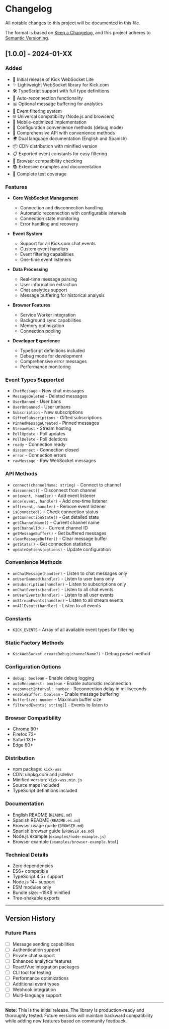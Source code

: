 # Changelog

All notable changes to this project will be documented in this file.

The format is based on [Keep a Changelog](https://keepachangelog.com/en/1.0.0/),
and this project adheres to [Semantic Versioning](https://semver.org/spec/v2.0.0.html).

## [1.0.0] - 2024-01-XX

### Added
- 🚀 Initial release of Kick WebSocket Lite
- ✨ Lightweight WebSocket library for Kick.com
- 🛠️ TypeScript support with full type definitions
- 🔄 Auto-reconnection functionality
- 📊 Optional message buffering for analytics
- 🎯 Event filtering system
- 🌐 Universal compatibility (Node.js and browsers)
- 📱 Mobile-optimized implementation
- 🔧 Configuration convenience methods (debug mode)
- 📝 Comprehensive API with convenience methods
- 🌍 Dual language documentation (English and Spanish)
- 📦 CDN distribution with minified version
- 📋 Exported event constants for easy filtering
- 🎨 Browser compatibility checking
- 📚 Extensive examples and documentation
- 🧪 Complete test coverage

### Features
- **Core WebSocket Management**
  - Connection and disconnection handling
  - Automatic reconnection with configurable intervals
  - Connection state monitoring
  - Error handling and recovery

- **Event System**
  - Support for all Kick.com chat events
  - Custom event handlers
  - Event filtering capabilities
  - One-time event listeners

- **Data Processing**
  - Real-time message parsing
  - User information extraction
  - Chat analytics support
  - Message buffering for historical analysis

- **Browser Features**
  - Service Worker integration
  - Background sync capabilities
  - Memory optimization
  - Connection pooling

- **Developer Experience**
  - TypeScript definitions included
  - Debug mode for development
  - Comprehensive error messages
  - Performance monitoring

### Event Types Supported
- `ChatMessage` - New chat messages
- `MessageDeleted` - Deleted messages
- `UserBanned` - User bans
- `UserUnbanned` - User unbans
- `Subscription` - New subscriptions
- `GiftedSubscriptions` - Gifted subscriptions
- `PinnedMessageCreated` - Pinned messages
- `StreamHost` - Stream hosting
- `PollUpdate` - Poll updates
- `PollDelete` - Poll deletions
- `ready` - Connection ready
- `disconnect` - Connection closed
- `error` - Connection errors
- `rawMessage` - Raw WebSocket messages

### API Methods
- `connect(channelName: string)` - Connect to channel
- `disconnect()` - Disconnect from channel
- `on(event, handler)` - Add event listener
- `once(event, handler)` - Add one-time listener
- `off(event, handler)` - Remove event listener
- `isConnected()` - Check connection status
- `getConnectionState()` - Get detailed state
- `getChannelName()` - Current channel name
- `getChannelId()` - Current channel ID
- `getMessageBuffer()` - Get buffered messages
- `clearMessageBuffer()` - Clear message buffer
- `getStats()` - Get connection statistics
- `updateOptions(options)` - Update configuration

### Convenience Methods
- `onChatMessage(handler)` - Listen to chat messages only
- `onUserBanned(handler)` - Listen to user bans only
- `onSubscription(handler)` - Listen to subscriptions only
- `onChatEvents(handler)` - Listen to all chat events
- `onUserEvents(handler)` - Listen to all user events
- `onStreamEvents(handler)` - Listen to all stream events
- `onAllEvents(handler)` - Listen to all events

### Constants
- `KICK_EVENTS` - Array of all available event types for filtering

### Static Factory Methods
- `KickWebSocket.createDebug(channelName?)` - Debug preset method

### Configuration Options
- `debug: boolean` - Enable debug logging
- `autoReconnect: boolean` - Enable automatic reconnection
- `reconnectInterval: number` - Reconnection delay in milliseconds
- `enableBuffer: boolean` - Enable message buffering
- `bufferSize: number` - Maximum buffer size
- `filteredEvents: string[]` - Events to listen to

### Browser Compatibility
- Chrome 80+
- Firefox 72+
- Safari 13.1+
- Edge 80+

### Distribution
- npm package: `kick-wss`
- CDN: unpkg.com and jsdelivr
- Minified version: `kick-wss.min.js`
- Source maps included
- TypeScript definitions included

### Documentation
- English README (`README.md`)
- Spanish README (`README.es.md`)
- Browser usage guide (`BROWSER.md`)
- Spanish browser guide (`BROWSER.es.md`)
- Node.js example (`examples/node-example.js`)
- Browser example (`examples/browser-example.html`)

### Technical Details
- Zero dependencies
- ES6+ compatible
- TypeScript 4.5+ support
- Node.js 14+ support
- ESM modules only
- Bundle size: ~15KB minified
- Tree-shakable exports

---

## Version History

### Future Plans
- [ ] Message sending capabilities
- [ ] Authentication support
- [ ] Private chat support
- [ ] Enhanced analytics features
- [ ] React/Vue integration packages
- [ ] CLI tool for testing
- [ ] Performance optimizations
- [ ] Additional event types
- [ ] Webhook integration
- [ ] Multi-language support

---

**Note:** This is the initial release. The library is production-ready and thoroughly tested. Future versions will maintain backward compatibility while adding new features based on community feedback.